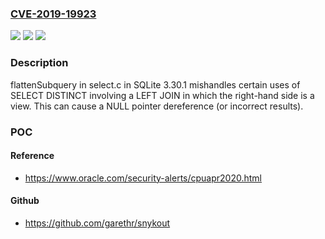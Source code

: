 ### [CVE-2019-19923](https://cve.mitre.org/cgi-bin/cvename.cgi?name=CVE-2019-19923)
![](https://img.shields.io/static/v1?label=Product&message=n%2Fa&color=blue)
![](https://img.shields.io/static/v1?label=Version&message=n%2Fa&color=blue)
![](https://img.shields.io/static/v1?label=Vulnerability&message=n%2Fa&color=brighgreen)

### Description

flattenSubquery in select.c in SQLite 3.30.1 mishandles certain uses of SELECT DISTINCT involving a LEFT JOIN in which the right-hand side is a view. This can cause a NULL pointer dereference (or incorrect results).

### POC

#### Reference
- https://www.oracle.com/security-alerts/cpuapr2020.html

#### Github
- https://github.com/garethr/snykout

